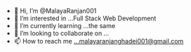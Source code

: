 - 👋 Hi, I’m @MalayaRanjan001
- 👀 I’m interested in ...Full Stack Web Development
- 🌱 I’m currently learning ...the same
- 💞️ I’m looking to collaborate on ...
- 📫 How to reach me ...malayaranjanghadei001@gmail.com

<!---
MalayaRanjan001/MalayaRanjan001 is a ✨ special ✨ repository because its `README.md` (this file) appears on your GitHub profile.
You can click the Preview link to take a look at your changes.
--->
